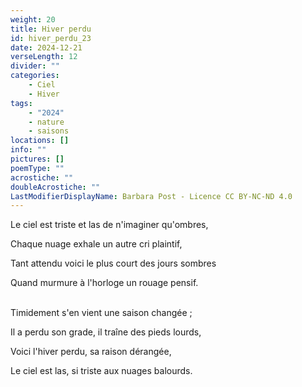 ```yaml
---
weight: 20
title: Hiver perdu
id: hiver_perdu_23
date: 2024-12-21
verseLength: 12
divider: ""
categories:
    - Ciel
    - Hiver
tags:
    - "2024"
    - nature
    - saisons
locations: []
info: ""
pictures: []
poemType: ""
acrostiche: ""
doubleAcrostiche: ""
LastModifierDisplayName: Barbara Post - Licence CC BY-NC-ND 4.0
---
```

Le ciel est triste et las de n'imaginer qu'ombres,

Chaque nuage exhale un autre cri plaintif,

Tant attendu voici le plus court des jours sombres

Quand murmure à l'horloge un rouage pensif.

 \
Timidement s'en vient une saison changée ;

Il a perdu son grade, il traîne des pieds lourds,

Voici l'hiver perdu, sa raison dérangée,

Le ciel est las, si triste aux nuages balourds.
